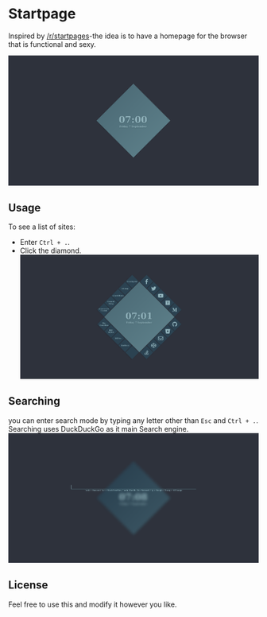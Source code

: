# Startpage

Inspired by [/r/startpages](https://www.reddit.com/r/startpages)-the idea is to have a homepage for
the browser that is functional and sexy.

![Not Even My Final Form](imgs/no-links.png)

## Usage

To see a list of sites:
* Enter `Ctrl + .`.
* Click the diamond.
![Links open](imgs/links.png)

## Searching
you can enter search mode by typing any letter other than `Esc` and `Ctrl + .`.
Searching uses DuckDuckGo as it main Search engine.
![Search Mode](imgs/search.png)

## License
Feel free to use this and modify it however you like.
